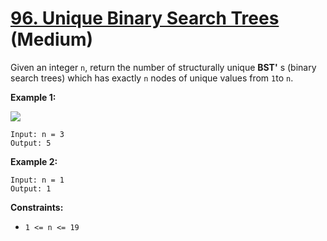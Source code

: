# [96. Unique Binary Search Trees][link] (Medium)

[link]: https://leetcode.com/problems/unique-binary-search-trees/

Given an integer `n`, return the number of structurally unique **BST'** s (binary search trees)
which has exactly  `n` nodes of unique values from `1`to `n`.

**Example 1:**

![](https://assets.leetcode.com/uploads/2021/01/18/uniquebstn3.jpg)

```
Input: n = 3
Output: 5
```

**Example 2:**

```
Input: n = 1
Output: 1
```

**Constraints:**

- `1 <= n <= 19`
